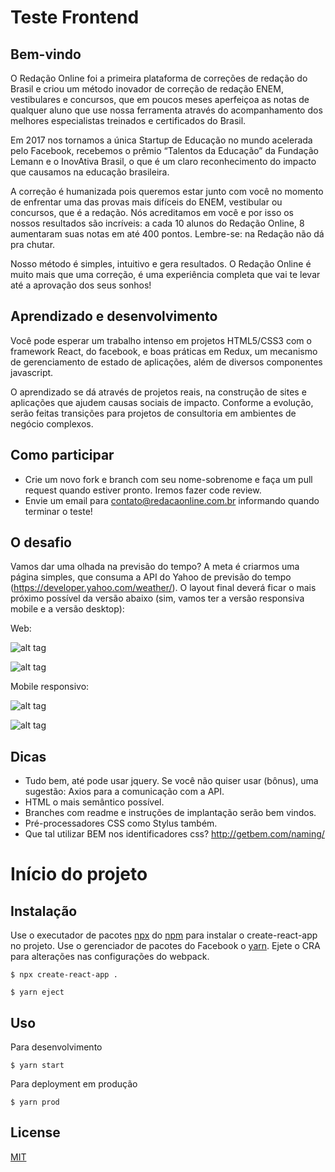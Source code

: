 # Teste Frontend


## Bem-vindo

O Redação Online foi a primeira plataforma de correções de redação do Brasil e criou um método inovador de correção de redação ENEM, vestibulares e concursos, que em poucos meses aperfeiçoa as notas de qualquer aluno que use nossa ferramenta através do acompanhamento dos melhores especialistas treinados e certificados do Brasil.

Em 2017 nos tornamos a única Startup de Educação no mundo acelerada pelo Facebook, recebemos o prêmio “Talentos da Educação” da Fundação Lemann e o InovAtiva Brasil, o que é um claro reconhecimento do impacto que causamos na educação brasileira.

A correção é humanizada pois queremos estar junto com você no momento de enfrentar uma das provas mais difíceis do ENEM, vestibular ou concursos, que é a redação. Nós acreditamos em você e por isso os nossos resultados são incríveis: a cada 10 alunos do Redação Online, 8 aumentaram suas notas em até 400 pontos. Lembre-se: na Redação não dá pra chutar.

Nosso método é simples, intuitivo e gera resultados. O Redação Online é muito mais que uma correção, é uma experiência completa que vai te levar até a aprovação dos seus sonhos!

## Aprendizado e desenvolvimento

Você pode esperar um trabalho intenso em projetos HTML5/CSS3 com o framework React, do facebook, e boas práticas em Redux, um mecanismo de gerenciamento de estado de aplicações, além de diversos componentes javascript. 

O aprendizado se dá através de projetos reais, na construção de sites e aplicações que ajudem causas sociais de impacto. Conforme a evolução, serão feitas transições para projetos de consultoria em ambientes de negócio complexos.

## Como participar

* Crie um novo fork e branch com seu nome-sobrenome e faça um pull request quando estiver pronto. Iremos fazer code review.
* Envie um email para contato@redacaonline.com.br informando quando terminar o teste!

## O desafio

Vamos dar uma olhada na previsão do tempo? A meta é criarmos uma página simples, que consuma a API do Yahoo de previsão do tempo (https://developer.yahoo.com/weather/). O layout final deverá ficar o mais próximo possível da versão abaixo (sim, vamos ter a versão responsiva mobile e a versão desktop):

Web:

![alt tag](https://s3-us-west-1.amazonaws.com/1sti/desafio-desktop1.png)

![alt tag](https://s3-us-west-1.amazonaws.com/1sti/desafio-desktop2.png)

Mobile responsivo:

![alt tag](https://s3-us-west-1.amazonaws.com/1sti/desafio-mobile1.png)

![alt tag](https://s3-us-west-1.amazonaws.com/1sti/desafio-mobile2.png)

## Dicas

* Tudo bem, até pode usar jquery. Se você não quiser usar (bônus), uma sugestão: Axios para a comunicação com a API.
* HTML o mais semântico possível.
* Branches com readme e instruções de implantação serão bem vindos.
* Pré-processadores CSS como Stylus também.
* Que tal utilizar BEM nos identificadores css? http://getbem.com/naming/ 

# Início do projeto

## Instalação

Use o executador de pacotes [npx](https://pip.pypa.io/en/stable/) do [npm](https://pip.pypa.io/en/stable/) para instalar o create-react-app no projeto. Use o gerenciador de pacotes do Facebook o [yarn](https://pip.pypa.io/en/stable/). Ejete o CRA para alterações nas configurações do webpack.

```console
$ npx create-react-app .
```

```console
$ yarn eject
```

## Uso

Para desenvolvimento

```console
$ yarn start
```

Para deployment em produção
```console
$ yarn prod
```

## License
[MIT](https://choosealicense.com/licenses/mit/)
